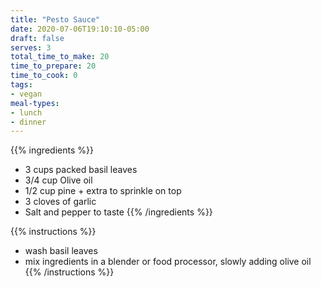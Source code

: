 ```yaml
---
title: "Pesto Sauce"
date: 2020-07-06T19:10:10-05:00
draft: false
serves: 3
total_time_to_make: 20
time_to_prepare: 20
time_to_cook: 0
tags:
- vegan
meal-types:
- lunch
- dinner
---
```


{{% ingredients %}}
- 3 cups packed basil leaves
- 3/4 cup Olive oil
- 1/2 cup pine + extra to sprinkle on top
- 3 cloves of garlic
- Salt and pepper to taste
{{% /ingredients %}}

{{% instructions %}}
- wash basil leaves
- mix ingredients in a blender or food processor, slowly adding olive oil
{{% /instructions %}}
